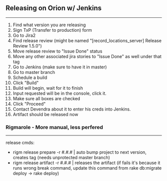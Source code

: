 ## Releasing on Orion w/ Jenkins
---

1. Find what version you are releasing
2. Sign TxP (Transfer to production) form
3. Go to Jira2
4. Find release review (might be named "\[record_locations_server] Release Review 1.5.0")
5. Move release review to "Issue Done" status
6. Move any other associated jira stories to "Issue Done" as well under that tag
7. Go to Jenkins (make sure to have it in master)
8. Go to master branch
9. Schedule a build
10. Click "Build"
11. Build will begin, wait for it to finish
12. Input requested will be in the console, click it.
13. Make sure all boxes are checked
14. Click "Proceed"
15. Contact Devendra about it to enter his creds into Jenkins.
16. Artifact should be released now

### Rigmarole - More manual, less perfered
---

release cmds:
- rigm release prepare -r #.#.# | auto bump project to next version, creates tag (needs unprotected master branch)
- rigm release artifact -r #.#.# | releases the artifact (if fails it's because it runs wrong break command, update this command from rake db:migrate deploy -> rake deploy)